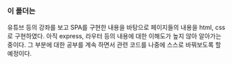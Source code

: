 ### 이 폴더는
유튜브 등의 강좌를 보고 SPA를 구현한 내용을 바탕으로 페이지들의 내용을 html, css로 구현하였다.
아직 express, 라우터 등의 내용에 대한 이해도가 높지 않아 알아가는 중이다.
그 부분에 대한 공부를 계속 하면서 관련 코드를 나중에 스스로 바꿔보도록 할 예정이다.

